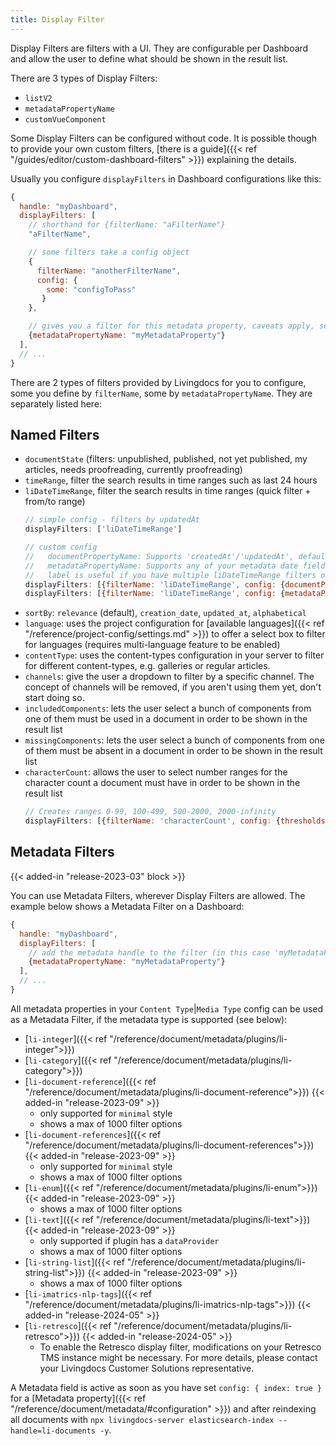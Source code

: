 ```yaml
---
title: Display Filter
---
```


Display Filters are filters with a UI. They are configurable per Dashboard and allow the user to define what should be shown in the result list.

There are 3 types of Display Filters:
- `listV2`
- `metadataPropertyName`
- `customVueComponent`

Some Display Filters can be configured without code. It is possible though to provide your own custom filters, [there is a guide]({{< ref "/guides/editor/custom-dashboard-filters" >}}) explaining the details.

Usually you configure `displayFilters` in Dashboard configurations like this:

```js
{
  handle: "myDashboard",
  displayFilters: [
    // shorthand for {filterName: "aFilterName"}
    "aFilterName",

    // some filters take a config object
    {
      filterName: "anotherFilterName",
      config: {
        some: "configToPass"
       }
    },

    // gives you a filter for this metadata property, caveats apply, see below. {{< added-in "release-2023-03" >}}
    {metadataPropertyName: "myMetadataProperty"}
  ],
  // ...
}
```

There are 2 types of filters provided by Livingdocs for you to configure, some you define by `filterName`, some by `metadataPropertyName`.
They are separately listed here:

## Named Filters

- `documentState` (filters: unpublished, published, not yet published, my articles, needs proofreading, currently proofreading)
- `timeRange`, filter the search results in time ranges such as last 24 hours
- `liDateTimeRange`, filter the search results in time ranges (quick filter + from/to range)
  ```js
  // simple config - filters by updatedAt
  displayFilters: ['liDateTimeRange']

  // custom config
  //   documentPropertyName: Supports 'createdAt'/'updatedAt', defaults to updatedAt
  //   metadataPropertyName: Supports any of your metadata date fields
  //   label is useful if you have multiple liDateTimeRange filters on one Dashboard {{< added-in "release-2023-11" >}}
  displayFilters: [{filterName: 'liDateTimeRange', config: {documentPropertyName: 'createdAt', label: 'Created at'}}]
  displayFilters: [{filterName: 'liDateTimeRange', config: {metadataPropertyName: 'publicationDate', label: 'Published at'}}]
  ```
- `sortBy`: `relevance` (default), `creation_date`, `updated_at`, `alphabetical`
- `language`: uses the project configuration for [available languages]({{< ref "/reference/project-config/settings.md" >}}) to offer a select box to filter for languages (requires multi-language feature to be enabled)
- `contentType`: uses the content-types configuration in your server to filter for different content-types, e.g. galleries or regular articles.
- `channels`: give the user a dropdown to filter by a specific channel. The concept of channels will be removed, if you aren't using them yet, don't start doing so.
- `includedComponents`: lets the user select a bunch of components from one of them must be used in a document in order to be shown in the result list
- `missingComponents`: lets the user select a bunch of components from one of them must be absent in a document in order to be shown in the result list
- `characterCount`: allows the user to select number ranges for the character count a document must have in order to be shown in the result list  
  ```js
  // Creates ranges 0-99, 100-499, 500-2000, 2000-infinity
  displayFilters: [{filterName: 'characterCount', config: {thresholds: [100, 500, 2000]}}]
  ```
## Metadata Filters

{{< added-in "release-2023-03" block >}}

You can use Metadata Filters, wherever Display Filters are allowed. The example below shows a Metadata Filter on a Dashboard:

```js
{
  handle: "myDashboard",
  displayFilters: [
    // add the metadata handle to the filter (in this case 'myMetadataProperty')
    {metadataPropertyName: "myMetadataProperty"}
  ],
  // ...
}
```

All metadata properties in your `Content Type`|`Media Type` config can be used as a Metadata Filter, if the metadata type is supported (see below):
- [`li-integer`]({{< ref "/reference/document/metadata/plugins/li-integer">}})
- [`li-category`]({{< ref "/reference/document/metadata/plugins/li-category">}})
- [`li-document-reference`]({{< ref "/reference/document/metadata/plugins/li-document-reference">}}) {{< added-in "release-2023-09" >}}
  - only supported for `minimal` style
  - shows a max of 1000 filter options
- [`li-document-references`]({{< ref "/reference/document/metadata/plugins/li-document-references">}}) {{< added-in "release-2023-09" >}}
  - only supported for `minimal` style
  - shows a max of 1000 filter options
- [`li-enum`]({{< ref "/reference/document/metadata/plugins/li-enum">}}) {{< added-in "release-2023-09" >}}
  - shows a max of 1000 filter options
- [`li-text`]({{< ref "/reference/document/metadata/plugins/li-text">}}) {{< added-in "release-2023-09" >}}
  - only supported if plugin has a `dataProvider`
  - shows a max of 1000 filter options
- [`li-string-list`]({{< ref "/reference/document/metadata/plugins/li-string-list">}}) {{< added-in "release-2023-09" >}}
  - shows a max of 1000 filter options
- [`li-imatrics-nlp-tags`]({{< ref "/reference/document/metadata/plugins/li-imatrics-nlp-tags">}}) {{< added-in "release-2024-05" >}}
- [`li-retresco`]({{< ref "/reference/document/metadata/plugins/li-retresco">}}) {{< added-in "release-2024-05" >}}
  - To enable the Retresco display filter, modifications on your Retresco TMS instance might be necessary. For more details, please contact your Livingdocs Customer Solutions representative.

A Metadata field is active as soon as you have set `config: { index: true }` for a [Metadata property]({{< ref "/reference/document/metadata/#configuration" >}}) and after reindexing all documents with `npx livingdocs-server elasticsearch-index --handle=li-documents -y`.
